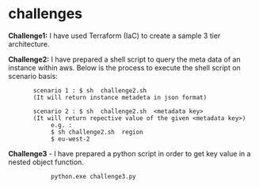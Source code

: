 # challenges
**Challenge1:** I have used Terraform (IaC) to create a sample 3 tier architecture.

**Challenge2:** I have prepared a shell script to query the meta data of an instance within aws.
           Below is the process to execute the shell script on scenario basis:
           
           scenario 1 : $ sh  challenge2.sh    
           (It will return instance metadeta in json format)

           scenario 2 : $ sh  challenge2.sh  <metadata key>
           (It will return repective value of the given <metadata key>)    
                e.g. :
                $ sh challenge2.sh  region
                $ eu-west-2

**Challenge3** - I have prepared a python script in order to get key value in a nested object function.
                
                python.exe challenge3.py
